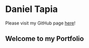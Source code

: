 Daniel Tapia
===

Please visit my GitHub page [here](https://github.com/tapiad/tapiad.github.io)!

Welcome to my Portfolio
---

